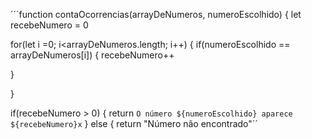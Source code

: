 ´´´function contaOcorrencias(arrayDeNumeros, numeroEscolhido) {
let recebeNumero = 0

for(let i =0; i<arrayDeNumeros.length; i++) {
  if(numeroEscolhido == arrayDeNumeros[i]) {
    recebeNumero++

  
  }

}
  
if(recebeNumero > 0) {
  return `O número ${numeroEscolhido} aparece ${recebeNumero}x`
} else {
   return "Número não encontrado"´´